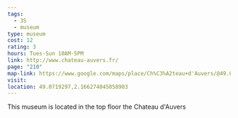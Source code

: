 ```yaml
---
tags:
  - 3S
  - museum
type: museum
cost: 12
rating: 3
hours: Tues-Sun 10AM-5PM
link: http://www.chateau-auvers.fr/
page: "210"
map-link: https://www.google.com/maps/place/Ch%C3%A2teau+d'Auvers/@49.0719139,2.167434,18.75z/data=!4m15!1m8!3m7!1s0x47e65ee52f7c749b:0xabd31a4d10c2bff3!2sRue+L%C3%A9ry,+95430+Auvers-sur-Oise,+France!3b1!8m2!3d49.0721014!4d2.1679915!16s%2Fg%2F1td_gk64!3m5!1s0x47e65ee4c96b671d:0xf7779042da61cda7!8m2!3d49.0719632!4d2.1662641!16s%2Fg%2F12135yqy?entry=ttu&g_ep=EgoyMDI0MDkwNC4wIKXMDSoASAFQAw%3D%3D
visit: 
location: 49.0719297,2.166274045058903
---
```

This museum is located in the top floor the Chateau d'Auvers